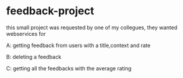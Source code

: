# feedback-project
this small project was requested by one of my collegues, they wanted webservices for

A: getting feedback from users with a title,context and rate

B: deleting a feedback

C: getting all the feedbacks with the average rating
